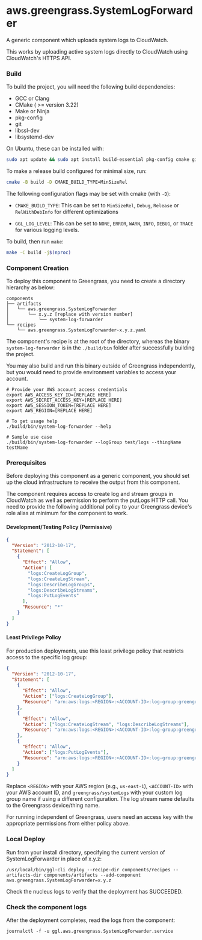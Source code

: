 # aws.greengrass.SystemLogForwarder

A generic component which uploads system logs to CloudWatch.

This works by uploading active system logs directly to CloudWatch using
CloudWatch's HTTPS API.

### Build

To build the project, you will need the following build dependencies:

- GCC or Clang
- CMake ( >= version 3.22)
- Make or Ninja
- pkg-config
- git
- libssl-dev
- libsystemd-dev

On Ubuntu, these can be installed with:

```sh
sudo apt update && sudo apt install build-essential pkg-config cmake git libssl-dev libsystemd-dev
```

To make a release build configured for minimal size, run:

```sh
cmake -B build -D CMAKE_BUILD_TYPE=MinSizeRel
```

The following configuration flags may be set with cmake (with `-D`):

- `CMAKE_BUILD_TYPE`: This can be set to `MinSizeRel`, `Debug`, `Release` or
  `RelWithDebInfo` for different optimizations

- `GGL_LOG_LEVEL`: This can be set to `NONE`, `ERROR`, `WARN`, `INFO`, `DEBUG`,
  or `TRACE` for various logging levels.

To build, then run `make`:

```sh
make -C build -j$(nproc)
```

### Component Creation

To deploy this component to Greengrass, you need to create a directory hierarchy
as below:

```
components
├── artifacts
│   └── aws.greengrass.SystemLogForwarder
│       └── x.y.z [replace with version number]
│           └── system-log-forwarder
└── recipes
    └── aws.greengrass.SystemLogForwarder-x.y.z.yaml
```

The component's recipe is at the root of the directory, whereas the binary
`system-log-forwarder` is in the `./build/bin` folder after successfully
building the project.

You may also build and run this binary outside of Greengrass independently, but
you would need to provide environment variables to access your account.

```
# Provide your AWS account access credentials
export AWS_ACCESS_KEY_ID=[REPLACE HERE]
export AWS_SECRET_ACCESS_KEY=[REPLACE HERE]
export AWS_SESSION_TOKEN=[REPLACE HERE]
export AWS_REGION=[REPLACE HERE]

# To get usage help
./build/bin/system-log-forwarder --help

# Sample use case
./build/bin/system-log-forwarder --logGroup test/logs --thingName testName
```

### Prerequisites

Before deploying this component as a generic component, you should set up the
cloud infrastructure to receive the output from this component.

The component requires access to create log and stream groups in CloudWatch as
well as permission to perform the putLogs HTTP call. You need to provide the
following additional policy to your Greengrass device's role alias at minimum
for the component to work.

#### Development/Testing Policy (Permissive)

```json
{
  "Version": "2012-10-17",
  "Statement": [
    {
      "Effect": "Allow",
      "Action": [
        "logs:CreateLogGroup",
        "logs:CreateLogStream",
        "logs:DescribeLogGroups",
        "logs:DescribeLogStreams",
        "logs:PutLogEvents"
      ],
      "Resource": "*"
    }
  ]
}
```

#### Least Privilege Policy

For production deployments, use this least privilege policy that restricts
access to the specific log group:

```json
{
  "Version": "2012-10-17",
  "Statement": [
    {
      "Effect": "Allow",
      "Action": ["logs:CreateLogGroup"],
      "Resource": "arn:aws:logs:<REGION>:<ACCOUNT-ID>:log-group:greengrass/systemLogs"
    },
    {
      "Effect": "Allow",
      "Action": ["logs:CreateLogStream", "logs:DescribeLogStreams"],
      "Resource": "arn:aws:logs:<REGION>:<ACCOUNT-ID>:log-group:greengrass/systemLogs:log-stream:*"
    },
    {
      "Effect": "Allow",
      "Action": ["logs:PutLogEvents"],
      "Resource": "arn:aws:logs:<REGION>:<ACCOUNT-ID>:log-group:greengrass/systemLogs:log-stream:*"
    }
  ]
}
```

Replace `<REGION>` with your AWS region (e.g., `us-east-1`), `<ACCOUNT-ID>` with
your AWS account ID, and `greengrass/systemLogs` with your custom log group name
if using a different configuration. The log stream name defaults to the
Greengrass device/thing name.

For running independent of Greengrass, users need an access key with the
appropriate permissions from either policy above.

### Local Deploy

Run from your install directory, specifying the current version of
SystemLogForwarder in place of x.y.z:

```
/usr/local/bin/ggl-cli deploy --recipe-dir components/recipes --artifacts-dir components/artifacts --add-component aws.greengrass.SystemLogForwarder=x.y.z
```

Check the nucleus logs to verify that the deployment has SUCCEEDED.

### Check the component logs

After the deployment completes, read the logs from the component:

```
journalctl -f -u ggl.aws.greengrass.SystemLogForwarder.service
```
